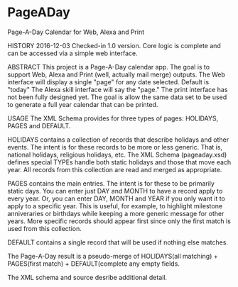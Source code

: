 # PageADay
Page-A-Day Calendar for Web, Alexa and Print

HISTORY
2016-12-03 Checked-in 1.0 version. Core logic is complete and can be accessed via a simple web interface.

ABSTRACT
This project is a Page-A-Day calendar app. The goal is to support Web, Alexa and Print (well, actually mail merge) outputs.
The Web interface will display a single "page" for any date selected. Default is "today"
The Alexa skill interface will say the "page." 
The print interface has not been fully designed yet. The goal is allow the same data set to be used to generate a full year calendar 
that can be printed. 

USAGE
The XML Schema provides for three types of pages: HOLIDAYS, PAGES and DEFAULT.

HOLIDAYS contains a collection of records that describe holidays and other events. The intent is for these records to be more or less generic. That is, national holidays, religious holidays, etc. The XML Schema (pageaday.xsd) defines special TYPEs handle both static holidays and those that move each year. All records from this collection are read and merged as appropriate.

PAGES contains the main entries. The intent is for these to be primarily static days. You can enter just DAY and MONTH to have a record apply to every year. Or, you can enter DAY, MONTH and YEAR if you only want it to apply to a specific year. This is useful, for example, to highlight milestone anniveraries or birthdays while keeping a more generic message for other years. More specific records should appear first since only the first match is used from this collection.

DEFAULT contains a single record that will be used if nothing else matches.

The Page-A-Day result is a pseudo-merge of HOLIDAYS(all matching) + PAGES(first match) + DEFAULT(complete any empty fields.

The XML schema and source desribe additional detail.
